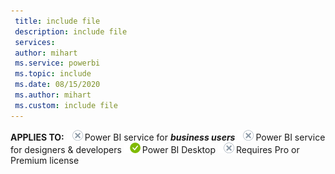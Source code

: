 ```yaml
---
 title: include file
 description: include file
 services: 
 author: mihart
 ms.service: powerbi
 ms.topic: include
 ms.date: 08/15/2020
 ms.author: mihart
 ms.custom: include file
---
```


<Token>**APPLIES TO:** ![Does not apply to.](media/no.png)Power BI service for ***business users*** ![Does not apply to.](media/no.png)Power BI service for designers & developers ![Applies to.](media/yes.png)Power BI Desktop ![Does not apply to.](media/no.png)Requires Pro or Premium license </Token>